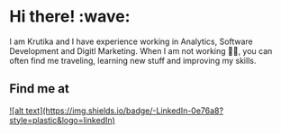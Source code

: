 <h1> Hi there! :wave: </h1>

I am Krutika and I have experience working in Analytics, Software Development and Digitl Marketing.
When I am not working :woman_technologist:, you can often find me traveling, learning new stuff and improving my skills.

<h2> Find me at</h2>
<a href="https://www.linkedin.com/in/krutika-amberkar/"> ![alt text](https://img.shields.io/badge/-LinkedIn-0e76a8?style=plastic&logo=linkedIn)</a>
